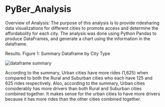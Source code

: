 # PyBer_Analysis
Overview of Analysis:
    The purpose of this analysis is to provide ridesharing data visualizations for different cities to promote access and determine the affordabolity for each city.
    The analysis was done using Python Pandas to produce DataFrames, and generate a chart using the information in the dataframe.

Results.
   Figure 1: Summary Dataframe by City Type 
    
    
![dataframe summary](https://user-images.githubusercontent.com/104453593/172488836-d30d0ffe-bf85-4e33-9677-5da07284b629.PNG)

According to the summary, Urban cities have more rides (1,625) when compared to both the Rural and Suburban cities who each have 125 and 625 rides respectively. Also, according to the summary, Urban cities considerably has more drivers than both Rural and Suburban cities combined together. It makes sense for the urban cities to have more drivers because it has more rides than the other cities combined together. 
